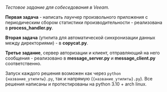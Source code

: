 *Тестовое задание для собеседования в Veeam.*

**Первая задача** - написать лаунчер произвольного приложения с периодическим
сбором статистики производительности - реализована в **process_handler.py**.

**Вторая задача** (утилита для автоматической синхронизации данных между
директориями) - в **copycat.py**.

**Третье задание**, сервер авторизации и клиент, отправляющий на него сообщения -
реализовано в **message_server.py** и **message_client.py** соответственно.

Запуск каждого решения возможен как через `python {название_утилиты}.py`, так и
напрямую (`{название_утилиты}.py`). Все решения написаны и протестированы на
python 3.10 + arch linux.
